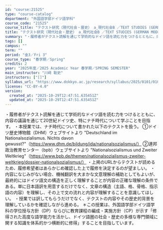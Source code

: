 ```yaml
---
id: "course:21525"
type: "course-catalog"
department: "外国語学部ドイツ語学科"
course_code: "21525"
course_title: "テクスト研究（現代社会・歴史） a_現代社会B ／TEXT STUDIES (GERMAN MODERN SOCIETY AND HISTORY) a"
title: "テクスト研究（現代社会・歴史） a_現代社会B ／TEXT STUDIES (GERMAN MODERN SOCIETY AND HISTORY) a"
summary: "・履修者がテクスト読解を通じて学術的なドイツ語を読む力をつけるとともに、内容の議論を通じて20世紀ドイツ史、特にナチ時代について学ぶことを目指す。 ・本授業では、ナチ時代について書かれた以下のテクストを扱う。 ①ドイツ歴史博物館（DHM）ウ…"
tags: []
campus: ""
term: ""
period: "金3／Fri 3"
course_type: "春学期／Spring"
credits: 2
year: "2025年度／2025 Academic Year 春学期／SPRING SEMESTER"
main_instructor: "川﨑 聡史"
instructors: ["[]"]
syllabus_url: "https://www.dokkyo.ac.jp/research/syllabus/2025/0101/0101_21525_ja_JP.html"
license: "CC-BY-4.0"
version:
  created_at: "2025-10-29T12:47:51.635451Z"
  updated_at: "2025-10-29T12:47:51.635451Z"
---
```

・履修者がテクスト読解を通じて学術的なドイツ語を読む力をつけるとともに、内容の議論を通じて20世紀ドイツ史、特にナチ時代について学ぶことを目指す。 ・本授業では、ナチ時代について書かれた以下のテクストを扱う。 ①ドイツ歴史博物館（DHM）ウェブサイトより "Deutschland im Nationalsozialismus. Nichts davon gewusst?"（https://www.dhm.de/bildung/ida/nationalsozialismus/） ②連邦政治教育センター（bpb）ウェブサイトより "Nationalsozialismus und Zweiter Weltkrieg"（https://www.bpb.de/themen/nationalsozialismus-zweiter-weltkrieg/dossier-nationalsozialismus/） ・上掲のURLからテクストが読めるため、履修希望者はあらかじめ確認した上で履修を決定するのが望ましい。 ・内容になじみがない場合、機械翻訳を大まかな文意理解の補助としてもよいが、最終的にはドイツ語文の構造を正しく理解することが内容の正確な理解の条件である。単に日本語訳を用意するだけでなく、文章の構造（主語、格、骨格、指示語の内容）を理解し、その上で文の流れと内容が理解することを意識してほしい。 ・授業では訳してもらうだけでなく、テクストの内容やその歴史的背景を理解しているかを確認しながら進める。 ＊この授業は、外国語学部ドイツ語学科の学位授与方針（DP）ならびに教育課程の編成・実施方針（CP）が示す「修得された高度な語学能力を活かし、ドイツ語圏の社会・歴史の多様な専門領域に関する知識を体系的かつ横断的に修得」することを目指しています。
